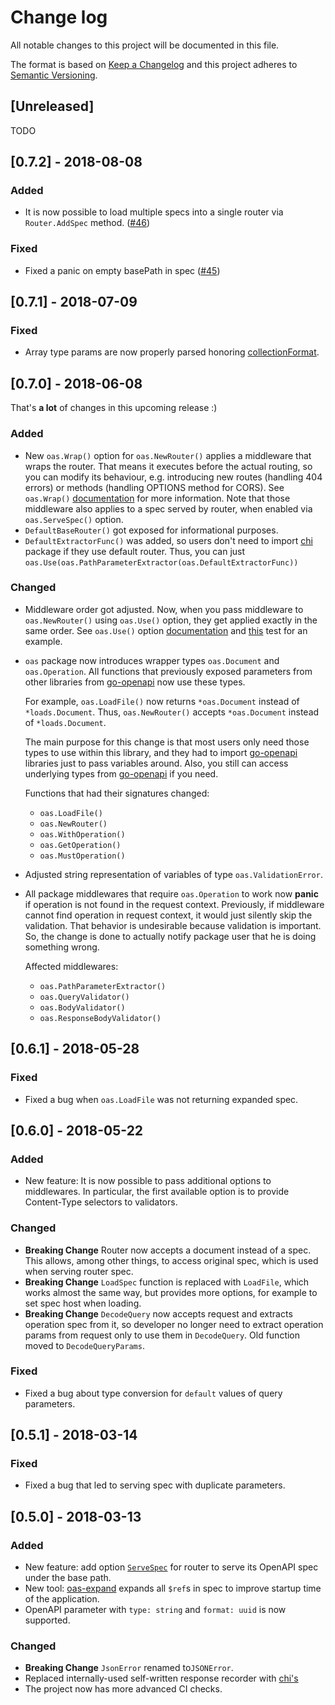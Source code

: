 # Change log

All notable changes to this project will be documented in this file.

The format is based on [Keep a Changelog](http://keepachangelog.com/en/1.0.0/)
and this project adheres to [Semantic Versioning](http://semver.org/spec/v2.0.0.html).

## [Unreleased]

TODO

## [0.7.2] - 2018-08-08

### Added

- It is now possible to load multiple specs into a single router via `Router.AddSpec` method. ([#46](https://github.com/hypnoglow/oas2/pull/46))

### Fixed

- Fixed a panic on empty basePath in spec ([#45](https://github.com/hypnoglow/oas2/pull/45))

## [0.7.1] - 2018-07-09

### Fixed

- Array type params are now properly parsed honoring [collectionFormat](https://github.com/OAI/OpenAPI-Specification/blob/master/versions/2.0.md#parameterObject).

## [0.7.0] - 2018-06-08

That's **a lot** of changes in this upcoming release :)

### Added

- New `oas.Wrap()` option for `oas.NewRouter()` applies a middleware that wraps
the router. That means it executes before the actual routing, so you can modify
its behaviour, e.g. introducing new routes (handling 404 errors) or methods (handling
OPTIONS method for CORS). See `oas.Wrap()` [documentation](https://github.com/hypnoglow/oas2/blob/b0d734259c9ebab2bb7196b49a48e3e3c0ada79a/router.go#L141)
for more information. Note that those middleware also applies to a spec served 
by router, when enabled via `oas.ServeSpec()` option.
- `DefaultBaseRouter()` got exposed for informational purposes.
- `DefaultExtractorFunc()` was added, so users don't need to import [chi](https://github.com/go-chi/chi)
package if they use default router. Thus, you can just `oas.Use(oas.PathParameterExtractor(oas.DefaultExtractorFunc))`

### Changed

- Middleware order got adjusted. Now, when you pass middleware to `oas.NewRouter()` using
`oas.Use()` option, they get applied exactly in the same order. See `oas.Use()`
option [documentation](https://github.com/hypnoglow/oas2/blob/b0d734259c9ebab2bb7196b49a48e3e3c0ada79a/router.go#L167)
and [this](https://github.com/hypnoglow/oas2/blob/b0d734259c9ebab2bb7196b49a48e3e3c0ada79a/e2e/middleware_order/main_test.go#L32)
test for an example. 
- `oas` package now introduces wrapper types `oas.Document` and `oas.Operation`. All functions
that previously exposed parameters from other libraries from [go-openapi](https://github.com/go-openapi)
now use these types. 

    For example, `oas.LoadFile()` now returns `*oas.Document` instead of `*loads.Document`.
    Thus, `oas.NewRouter()` accepts `*oas.Document` instead of `*loads.Document`.

    The main purpose for this change is that most users only need those types to
    use within this library, and they had to import [go-openapi](https://github.com/go-openapi)
    libraries just to pass variables around. Also, you still can access underlying types from [go-openapi](https://github.com/go-openapi)
    if you need.
    
    Functions that had their signatures changed:
    
    - `oas.LoadFile()`
    - `oas.NewRouter()`
    - `oas.WithOperation()`
    - `oas.GetOperation()`
    - `oas.MustOperation()`
     
- Adjusted string representation of variables of type `oas.ValidationError`.
- All package middlewares that require `oas.Operation` to work now **panic**
if operation is not found in the request context. Previously, if middleware
cannot find operation in request context, it would just silently skip the validation.
That behavior is undesirable because validation is important. So, the change 
is done to actually notify package user that he is doing something wrong. 

    Affected middlewares:
    
    - `oas.PathParameterExtractor()`
    - `oas.QueryValidator()`
    - `oas.BodyValidator()`
    - `oas.ResponseBodyValidator()`

## [0.6.1] - 2018-05-28

### Fixed

- Fixed a bug when `oas.LoadFile` was not returning expanded spec.

## [0.6.0] - 2018-05-22

### Added

- New feature: It is now possible to pass additional options to middlewares.
In particular, the first available option is to provide Content-Type selectors
to validators.

### Changed

- **Breaking Change** Router now accepts a document instead of a spec. This 
allows, among other things, to access original spec, which is used when serving 
router spec.
- **Breaking Change** `LoadSpec` function is replaced with `LoadFile`, which 
works almost the same way, but provides more options, for example to set
spec host when loading.
- **Breaking Change** `DecodeQuery` now accepts request and extracts operation 
spec from it, so developer no longer need to extract operation params from request
only to use them in `DecodeQuery`. Old function moved to `DecodeQueryParams`.

### Fixed

- Fixed a bug about type conversion for `default` values of query parameters.

## [0.5.1] - 2018-03-14

### Fixed

- Fixed a bug that led to serving spec with duplicate parameters.

## [0.5.0] - 2018-03-13

### Added

- New feature: add option [`ServeSpec`](https://github.com/hypnoglow/oas2/blob/4b7ce7cc55bdd7cbb66e94e8af94f3dd08e8fc01/router.go#L127) for router to serve its OpenAPI spec under the base path.
- New tool: [oas-expand](https://github.com/hypnoglow/oas2/tree/7678e995b788570a0483e667e030f8c7166a6681/cmd/oas-expand) expands all `$ref`s in spec to improve startup time of
the application.
- OpenAPI parameter with `type: string` and `format: uuid` is now supported.

### Changed

- **Breaking Change** `JsonError` renamed to`JSONError`.
- Replaced internally-used self-written response recorder with [chi's](https://github.com/go-chi/chi/blob/master/middleware/wrap_writer18.go#L12) 
- The project now has more advanced CI checks.
